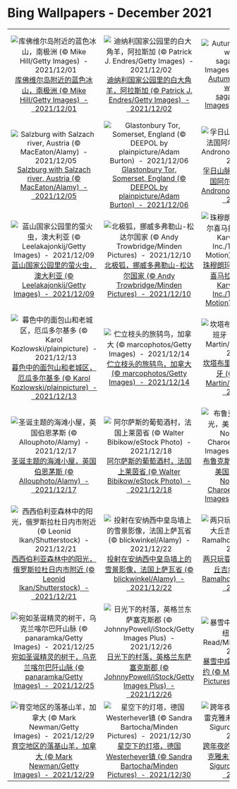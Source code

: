 # Bing Wallpapers - December 2021

| | | | |
|:-------------------------:|:-------------------------:|:-------------------------:|:-------------------------:|
| ![库佛维尔岛附近的蓝色冰山，南极洲 (© Mike Hill/Getty Images)  -  2021/12/01](https://cn.bing.com/th?id=OHR.CuvervilleIsland_ZH-CN9814166047_UHD.jpg&w=480)[库佛维尔岛附近的蓝色冰山，南极洲 (© Mike Hill/Getty Images)  -  2021/12/01](https://cn.bing.com/th?id=OHR.CuvervilleIsland_ZH-CN9814166047_UHD.jpg) | ![迪纳利国家公园里的白大角羊，阿拉斯加 (© Patrick J. Endres/Getty Images)  -  2021/12/02](https://cn.bing.com/th?id=OHR.DenaliDall_ZH-CN9952652691_UHD.jpg&w=480)[迪纳利国家公园里的白大角羊，阿拉斯加 (© Patrick J. Endres/Getty Images)  -  2021/12/02](https://cn.bing.com/th?id=OHR.DenaliDall_ZH-CN9952652691_UHD.jpg) | ![Autumn leaves coated with frost (© sagarmanis/Getty Images)  -  2021/12/03](https://cn.bing.com/th?id=OHR.FrostLeaves_ZH-CN6851974281_UHD.jpg&w=480)[Autumn leaves coated with frost (© sagarmanis/Getty Images)  -  2021/12/03](https://cn.bing.com/th?id=OHR.FrostLeaves_ZH-CN6851974281_UHD.jpg) | ![Mother cheetah and her cub in the Maasai Mara nature reserve, Kenya (© gudkovandrey/Adobe Stock)  -  2021/12/04](https://cn.bing.com/th?id=OHR.MotherCheetah_ZH-CN6992630248_UHD.jpg&w=480)[Mother cheetah and her cub in the Maasai Mara nature reserve, Kenya (© gudkovandrey/Adobe Stock)  -  2021/12/04](https://cn.bing.com/th?id=OHR.MotherCheetah_ZH-CN6992630248_UHD.jpg) |
| ![Salzburg with Salzach river, Austria (© MacEaton/Alamy)  -  2021/12/05](https://cn.bing.com/th?id=OHR.SalzburgKrampus_ZH-CN7355658592_UHD.jpg&w=480)[Salzburg with Salzach river, Austria (© MacEaton/Alamy)  -  2021/12/05](https://cn.bing.com/th?id=OHR.SalzburgKrampus_ZH-CN7355658592_UHD.jpg) | ![Glastonbury Tor, Somerset, England (© DEEPOL by plainpicture/Adam Burton)  -  2021/12/06](https://cn.bing.com/th?id=OHR.MistyTor_ZH-CN7520952555_UHD.jpg&w=480)[Glastonbury Tor, Somerset, England (© DEEPOL by plainpicture/Adam Burton)  -  2021/12/06](https://cn.bing.com/th?id=OHR.MistyTor_ZH-CN7520952555_UHD.jpg) | ![孚日山脉上的国王城堡，法国阿尔萨斯 (© Leonid Andronov/Shutterstock)  -  2021/12/07](https://cn.bing.com/th?id=OHR.Koenigsbourg_ZH-CN7675452866_UHD.jpg&w=480)[孚日山脉上的国王城堡，法国阿尔萨斯 (© Leonid Andronov/Shutterstock)  -  2021/12/07](https://cn.bing.com/th?id=OHR.Koenigsbourg_ZH-CN7675452866_UHD.jpg) | ![有着丰富石化木材的石化林国家公园，美国亚利桑那州 (© Ian Shive/Tandem Stills + Motion)  -  2021/12/08](https://cn.bing.com/th?id=OHR.PFNPAZ_ZH-CN7929165864_UHD.jpg&w=480)[有着丰富石化木材的石化林国家公园，美国亚利桑那州 (© Ian Shive/Tandem Stills + Motion)  -  2021/12/08](https://cn.bing.com/th?id=OHR.PFNPAZ_ZH-CN7929165864_UHD.jpg) |
| ![蓝山国家公园里的萤火虫，澳大利亚 (© Leelakajonkij/Getty Images)  -  2021/12/09](https://cn.bing.com/th?id=OHR.GlowWormBMNP_ZH-CN9173680006_UHD.jpg&w=480)[蓝山国家公园里的萤火虫，澳大利亚 (© Leelakajonkij/Getty Images)  -  2021/12/09](https://cn.bing.com/th?id=OHR.GlowWormBMNP_ZH-CN9173680006_UHD.jpg) | ![北极狐，挪威多弗勒山-松达尔国家 (© Andy Trowbridge/Minden Pictures)  -  2021/12/10](https://cn.bing.com/th?id=OHR.FoxDovrefjell_ZH-CN9554491452_UHD.jpg&w=480)[北极狐，挪威多弗勒山-松达尔国家 (© Andy Trowbridge/Minden Pictures)  -  2021/12/10](https://cn.bing.com/th?id=OHR.FoxDovrefjell_ZH-CN9554491452_UHD.jpg) | ![珠穆朗玛峰的影子，尼泊尔喜马拉雅西部 (© Kent Karvey/KH Films, Inc./Tandem Stills + Motion)  -  2021/12/11](https://cn.bing.com/th?id=OHR.ShadowEverest_ZH-CN9951649290_UHD.jpg&w=480)[珠穆朗玛峰的影子，尼泊尔喜马拉雅西部 (© Kent Karvey/KH Films, Inc./Tandem Stills + Motion)  -  2021/12/11](https://cn.bing.com/th?id=OHR.ShadowEverest_ZH-CN9951649290_UHD.jpg) | ![别致的柳条田野，西班牙Ca?amares (© David Santiago Garcia/Alamy)  -  2021/12/12](https://cn.bing.com/th?id=OHR.WickerCultivation_ZH-CN0310713697_UHD.jpg&w=480)[别致的柳条田野，西班牙Ca?amares (© David Santiago Garcia/Alamy)  -  2021/12/12](https://cn.bing.com/th?id=OHR.WickerCultivation_ZH-CN0310713697_UHD.jpg) |
| ![暮色中的面包山和老城区，厄瓜多尔基多 (© Karol Kozlowski/plainpicture)  -  2021/12/13](https://cn.bing.com/th?id=OHR.ElPanecilloHill_ZH-CN0527709139_UHD.jpg&w=480)[暮色中的面包山和老城区，厄瓜多尔基多 (© Karol Kozlowski/plainpicture)  -  2021/12/13](https://cn.bing.com/th?id=OHR.ElPanecilloHill_ZH-CN0527709139_UHD.jpg) | ![伫立枝头的旅鸫鸟，加拿大 (© marcophotos/Getty Images)  -  2021/12/14](https://cn.bing.com/th?id=OHR.AmericanRobin_ZH-CN0667508209_UHD.jpg&w=480)[伫立枝头的旅鸫鸟，加拿大 (© marcophotos/Getty Images)  -  2021/12/14](https://cn.bing.com/th?id=OHR.AmericanRobin_ZH-CN0667508209_UHD.jpg) | ![坎塔布里亚的小教堂，西班牙 (© Luis Miguel Martin/Getty Images)  -  2021/12/15](https://cn.bing.com/th?id=OHR.SantaJusta_ZH-CN0849826455_UHD.jpg&w=480)[坎塔布里亚的小教堂，西班牙 (© Luis Miguel Martin/Getty Images)  -  2021/12/15](https://cn.bing.com/th?id=OHR.SantaJusta_ZH-CN0849826455_UHD.jpg) | ![韦尼格罗德的圣诞市场，德国萨克森-安哈尔特州 (© Krzysztof Baranowski/Moment/Getty Images)  -  2021/12/16](https://cn.bing.com/th?id=OHR.WernigerodeWeihnachtsmarkt_ZH-CN1081480865_UHD.jpg&w=480)[韦尼格罗德的圣诞市场，德国萨克森-安哈尔特州 (© Krzysztof Baranowski/Moment/Getty Images)  -  2021/12/16](https://cn.bing.com/th?id=OHR.WernigerodeWeihnachtsmarkt_ZH-CN1081480865_UHD.jpg) |
| ![圣诞主题的海滩小屋，英国伯恩茅斯 (© Allouphoto/Alamy)  -  2021/12/17](https://cn.bing.com/th?id=OHR.XmasBeachHuts_ZH-CN6195800613_UHD.jpg&w=480)[圣诞主题的海滩小屋，英国伯恩茅斯 (© Allouphoto/Alamy)  -  2021/12/17](https://cn.bing.com/th?id=OHR.XmasBeachHuts_ZH-CN6195800613_UHD.jpg) | ![阿尔萨斯的葡萄酒村，法国上莱茵省 (© Walter Bibikow/eStock Photo)  -  2021/12/18](https://cn.bing.com/th?id=OHR.WinterRoofs_ZH-CN5091303265_UHD.jpg&w=480)[阿尔萨斯的葡萄酒村，法国上莱茵省 (© Walter Bibikow/eStock Photo)  -  2021/12/18](https://cn.bing.com/th?id=OHR.WinterRoofs_ZH-CN5091303265_UHD.jpg) | ![布鲁克斯山脉上空的极光，美国阿拉斯加州 (© Noppawat Tom Charoensinphon/Getty Images)  -  2021/12/19](https://cn.bing.com/th?id=OHR.AtigunPassAurora_ZH-CN5486073819_UHD.jpg&w=480)[布鲁克斯山脉上空的极光，美国阿拉斯加州 (© Noppawat Tom Charoensinphon/Getty Images)  -  2021/12/19](https://cn.bing.com/th?id=OHR.AtigunPassAurora_ZH-CN5486073819_UHD.jpg) | ![Linn of Quoich瀑布旁的碗状岩石洞，苏格兰阿伯丁郡 (© AWL Images/Danita Delimont)  -  2021/12/20](https://cn.bing.com/th?id=OHR.QuoichBowl_ZH-CN5583756085_UHD.jpg&w=480)[Linn of Quoich瀑布旁的碗状岩石洞，苏格兰阿伯丁郡 (© AWL Images/Danita Delimont)  -  2021/12/20](https://cn.bing.com/th?id=OHR.QuoichBowl_ZH-CN5583756085_UHD.jpg) |
| ![西西伯利亚森林中的阳光，俄罗斯拉杜日内市附近 (© Leonid Ikan/Shutterstock)  -  2021/12/21](https://cn.bing.com/th?id=OHR.SiberianSunset_ZH-CN5711093662_UHD.jpg&w=480)[西西伯利亚森林中的阳光，俄罗斯拉杜日内市附近 (© Leonid Ikan/Shutterstock)  -  2021/12/21](https://cn.bing.com/th?id=OHR.SiberianSunset_ZH-CN5711093662_UHD.jpg) | ![投射在安纳西中皇岛墙上的雪景影像，法国上萨瓦省 (© blickwinkel/Alamy)  -  2021/12/22](https://cn.bing.com/th?id=OHR.AnnecyFrance_ZH-CN5773797252_UHD.jpg&w=480)[投射在安纳西中皇岛墙上的雪景影像，法国上萨瓦省 (© blickwinkel/Alamy)  -  2021/12/22](https://cn.bing.com/th?id=OHR.AnnecyFrance_ZH-CN5773797252_UHD.jpg) | ![两只玩耍的北极熊，加拿大丘吉尔镇 (© Cheryl Ramalho/Getty Images)  -  2021/12/23](https://cn.bing.com/th?id=OHR.ManitobaBears_ZH-CN5877672648_UHD.jpg&w=480)[两只玩耍的北极熊，加拿大丘吉尔镇 (© Cheryl Ramalho/Getty Images)  -  2021/12/23](https://cn.bing.com/th?id=OHR.ManitobaBears_ZH-CN5877672648_UHD.jpg) | ![湖畔的一棵小圣诞树，奥地利魏森湖 (© nagelestock/Alamy)  -  2021/12/24](https://cn.bing.com/th?id=OHR.Rauchnachte_ZH-CN6061051054_UHD.jpg&w=480)[湖畔的一棵小圣诞树，奥地利魏森湖 (© nagelestock/Alamy)  -  2021/12/24](https://cn.bing.com/th?id=OHR.Rauchnachte_ZH-CN6061051054_UHD.jpg) |
| ![宛如圣诞精灵的树干，乌克兰喀尔巴阡山脉 (© panaramka/Getty Images)  -  2021/12/25](https://cn.bing.com/th?id=OHR.KhomyakMountain_ZH-CN6296455717_UHD.jpg&w=480)[宛如圣诞精灵的树干，乌克兰喀尔巴阡山脉 (© panaramka/Getty Images)  -  2021/12/25](https://cn.bing.com/th?id=OHR.KhomyakMountain_ZH-CN6296455717_UHD.jpg) | ![日光下的村落，英格兰东萨塞克斯郡 (© JohnnyPowell/iStock/Getty Images Plus)  -  2021/12/26](https://cn.bing.com/th?id=OHR.SalehurstChurch_ZH-CN6419013724_UHD.jpg&w=480)[日光下的村落，英格兰东萨塞克斯郡 (© JohnnyPowell/iStock/Getty Images Plus)  -  2021/12/26](https://cn.bing.com/th?id=OHR.SalehurstChurch_ZH-CN6419013724_UHD.jpg) | ![暴雪中成群的雪鹀，美国纽约 (© Marie Read/Minden Pictures)  -  2021/12/27](https://cn.bing.com/th?id=OHR.SnowBuntings_ZH-CN6554424742_UHD.jpg&w=480)[暴雪中成群的雪鹀，美国纽约 (© Marie Read/Minden Pictures)  -  2021/12/27](https://cn.bing.com/th?id=OHR.SnowBuntings_ZH-CN6554424742_UHD.jpg) | ![半球形的谢尔亨里克森天文台，挪威斯瓦尔巴群岛 (© Vincent Fournier/Gallery Stock)  -  2021/12/28](https://cn.bing.com/th?id=OHR.KjellHenriksen_ZH-CN6626275076_UHD.jpg&w=480)[半球形的谢尔亨里克森天文台，挪威斯瓦尔巴群岛 (© Vincent Fournier/Gallery Stock)  -  2021/12/28](https://cn.bing.com/th?id=OHR.KjellHenriksen_ZH-CN6626275076_UHD.jpg) |
| ![育空地区的落基山羊，加拿大 (© Mark Newman/Getty Images)  -  2021/12/29](https://cn.bing.com/th?id=OHR.OreamnosAmericanus_ZH-CN6731612431_UHD.jpg&w=480)[育空地区的落基山羊，加拿大 (© Mark Newman/Getty Images)  -  2021/12/29](https://cn.bing.com/th?id=OHR.OreamnosAmericanus_ZH-CN6731612431_UHD.jpg) | ![星空下的灯塔，德国Westerhever镇 (© Sandra Bartocha/Minden Pictures)  -  2021/12/30](https://cn.bing.com/th?id=OHR.WesterheverLight_ZH-CN6827035695_UHD.jpg&w=480)[星空下的灯塔，德国Westerhever镇 (© Sandra Bartocha/Minden Pictures)  -  2021/12/30](https://cn.bing.com/th?id=OHR.WesterheverLight_ZH-CN6827035695_UHD.jpg) | ![跨年夜的篝火晚会，冰岛雷克雅未克 (© Ragnar Th Sigurdsson/Alamy)  -  2021/12/31](https://cn.bing.com/th?id=OHR.IcelandBonfire_ZH-CN9270966209_UHD.jpg&w=480)[跨年夜的篝火晚会，冰岛雷克雅未克 (© Ragnar Th Sigurdsson/Alamy)  -  2021/12/31](https://cn.bing.com/th?id=OHR.IcelandBonfire_ZH-CN9270966209_UHD.jpg) |  |
